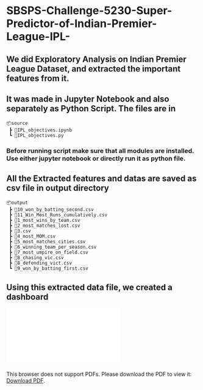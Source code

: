 # SBSPS-Challenge-5230-Super-Predictor-of-Indian-Premier-League-IPL-
## We did Exploratory Analysis on Indian Premier League Dataset, and extracted the important features from it.
## It was made in Jupyter Notebook and also separately as Python Script. The files are in

```
📦source 
 ┣ 📜IPL_objectives.ipynb 
 ┗ 📜IPL_objectives.py
 ```

### Before running script make sure that all modules are installed. Use either jupyter notebook or directly run it as python file.

## All the Extracted features and datas are saved as csv file in output directory
```
📦output
 ┣ 📜10_won_by_batting_second.csv
 ┣ 📜11_Win_Most_Runs_cumulatively.csv
 ┣ 📜1_most_wins_by_team.csv
 ┣ 📜2_most_matches_lost.csv
 ┣ 📜3.csv
 ┣ 📜4_most_MOM.csv
 ┣ 📜5_most_matches_cities.csv
 ┣ 📜6_winning_team_per_season.csv
 ┣ 📜7_most_umpire_on_field.csv
 ┣ 📜8_chasing_vic.csv
 ┣ 📜8_defending_vict.csv
 ┗ 📜9_won_by_batting_first.csv
 ```

## Using this extracted data file, we created a dashboard 
<object data="workflow/dashboardP.pdf" type="application/pdf" width="700px" height="700px">
    <embed src="workflow/dashboardP.pdf">
        <p>This browser does not support PDFs. Please download the PDF to view it: <a href="workflow/dashboardP.pdf">Download PDF</a>.</p>
    </embed>
</object>
